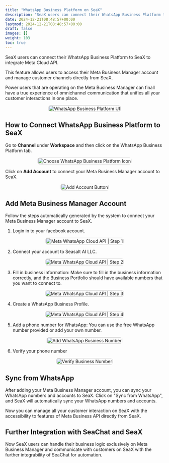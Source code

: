 ```yaml
---
title: "WhatsApp Business Platform on SeaX"
description: "SeaX users can connect their WhatsApp Business Platform to SeaX to integrate WhatsApp Cloud API."
date: 2024-12-21T08:48:57+00:00
lastmod: 2024-12-21T08:48:57+00:00
draft: false
images: []
weight: 103
toc: true
---
```


SeaX users can connect their WhatsApp Business Platform to SeaX to integrate Meta Cloud API.

This feature allows users to access their Meta Business Manager account and manage customer channels directly from SeaX.

Power users that are operating on the Meta Business Manager can finall have a true experience of omnichannel communication that unifies all your customer interactions in one place.

<div style="display: flex; flex-direction: column; align-items: center;">
<div style="width: 100%; text-align: center; display: flex; flex-direction: column; align-items: center; justify-item: center">
    <a href="/images/seax/en/whatsapp-business-platform/wa-business-platform-ui.png" target="_blank">
    <img width="100%" style="border-radius: 0.4rem; cursor: zoom-in;" src="/images/seax/en/whatsapp-business-platform/wa-business-platform-ui.png" alt="WhatsApp Business Platform UI">
    </a>
</div>
</div>

## How to Connect WhatsApp Business Platform to SeaX

Go to **Channel** under **Workspace** and then click on the WhatsApp Business Platform tab.

<div style="display: flex; flex-direction: column; align-items: center;">
<div style="width: 100%; text-align: center; display: flex; flex-direction: column; align-items: center; justify-item: center">
    <a href="/images/seax/en/whatsapp-business-platform/choose-icon.png" target="_blank">
    <img width="100%" style="border-radius: 0.4rem; cursor: zoom-in;" src="/images/seax/en/whatsapp-business-platform/choose-icon.png" alt="Choose WhatsApp Business Platform Icon">
    </a>
</div>
</div>

Click on **Add Account** to connect your Meta Business Manager account to SeaX.

<div style="display: flex; flex-direction: column; align-items: center;">
<div style="width: 100%; text-align: center; display: flex; flex-direction: column; align-items: center; justify-item: center">
    <a href="/images/seax/en/whatsapp-business-platform/add-account-btn.png" target="_blank">
    <img width="100%" style="border-radius: 0.4rem; cursor: zoom-in;" src="/images/seax/en/whatsapp-business-platform/add-account-btn.png" alt="Add Account Button">
    </a>
</div>
</div>

## Add Meta Business Manager Account

Follow the steps automatically generated by the system to connect your Meta Business Manager account to SeaX.

1. Login in to your facebook account.

<div style="display: flex; flex-direction: column; align-items: center;">
<div style="width: 100%; text-align: center; display: flex; flex-direction: column; align-items: center; justify-item: center">
    <a href="/images/seax/en/whatsapp-business-platform/meta-step-1.png" target="_blank">
    <img width="100%" style="border-radius: 0.4rem; cursor: zoom-in;" src="/images/seax/en/whatsapp-business-platform/meta-step-1.png" alt="Meta WhatsApp Cloud API | Step 1">
    </a>
</div>
</div>

2. Connect your account to Seasalt AI LLC.

<div style="display: flex; flex-direction: column; align-items: center;">
<div style="width: 100%; text-align: center; display: flex; flex-direction: column; align-items: center; justify-item: center">
    <a href="/images/seax/en/whatsapp-business-platform/meta-step-2.png" target="_blank">
    <img width="100%" style="border-radius: 0.4rem; cursor: zoom-in;" src="/images/seax/en/whatsapp-business-platform/meta-step-2.png" alt="Meta WhatsApp Cloud API | Step 2">
    </a>
</div>
</div>

3. Fill in business information: Make sure to fill in the business information correctly, and the Business Portfolio should have available numbers that you want to connect to. 

<div style="display: flex; flex-direction: column; align-items: center;">
<div style="width: 100%; text-align: center; display: flex; flex-direction: column; align-items: center; justify-item: center">
    <a href="/images/seax/en/whatsapp-business-platform/meta-step-3.png" target="_blank">
    <img width="100%" style="border-radius: 0.4rem; cursor: zoom-in;" src="/images/seax/en/whatsapp-business-platform/meta-step-3.png" alt="Meta WhatsApp Cloud API | Step 3">
    </a>
</div>
</div>

4. Create a WhatsApp Business Profile.

<div style="display: flex; flex-direction: column; align-items: center;">
<div style="width: 100%; text-align: center; display: flex; flex-direction: column; align-items: center; justify-item: center">
    <a href="/images/seax/en/whatsapp-business-platform/meta-step-4.png" target="_blank">
    <img width="100%" style="border-radius: 0.4rem; cursor: zoom-in;" src="/images/seax/en/whatsapp-business-platform/meta-step-4.png" alt="Meta WhatsApp Cloud API | Step 4">
    </a>
</div>
</div>

5. Add a phone number for WhatsApp: You can use the free WhatsApp number provided or add your own number. 
<div style="display: flex; flex-direction: column; align-items: center;">
<div style="width: 100%; text-align: center; display: flex; flex-direction: column; align-items: center; justify-item: center">
    <a href="/images/seax/en/whatsapp-business-platform/add-business-number.png" target="_blank">
    <img width="100%" style="border-radius: 0.4rem; cursor: zoom-in;" src="/images/seax/en/whatsapp-business-platform/add-business-number.png" alt="Add WhatsApp Business Number">
    </a>
</div>
</div>

6. Verify your phone number
<div style="display: flex; flex-direction: column; align-items: center;">
<div style="width: 100%; text-align: center; display: flex; flex-direction: column; align-items: center; justify-item: center">
    <a href="/images/seax/en/whatsapp-business-platform/verify-numbers.png" target="_blank">
    <img width="100%" style="border-radius: 0.4rem; cursor: zoom-in;" src="/images/seax/en/whatsapp-business-platform/verify-numbers.png" alt="Verify Business Number">
    </a>
</div>
</div>


## Sync from WhatsApp

After adding your Meta Business Manager account, you can sync your WhatsApp numbers and accounts to SeaX. Click on "Sync from WhatsApp", and SeaX will automatically sync your WhatsApp numbers and accounts. 

Now you can manage all your customer interaction on SeaX with the accessibility to features of Meta Business API directly from SeaX. 

## Further Integration with SeaChat and SeaX

Now SeaX users can handle their business logic exclusively on Meta Business Manager and communicate with customers on SeaX with the further integrability of SeaChat for automation.


